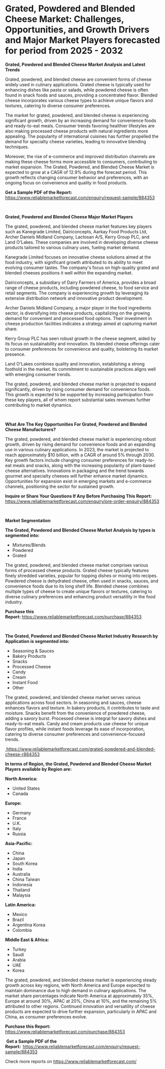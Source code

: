<p><h1>Grated, Powdered and Blended Cheese Market: Challenges, Opportunities, and Growth Drivers and Major Market Players forecasted for period from 2025 - 2032</h1></p><p><strong>Grated, Powdered and Blended Cheese Market Analysis and Latest Trends</strong></p>
<p><p>Grated, powdered, and blended cheese are convenient forms of cheese widely used in culinary applications. Grated cheese is typically used for enhancing dishes like pasta or salads, while powdered cheese is often found in snack foods and sauces, providing a concentrated flavor. Blended cheese incorporates various cheese types to achieve unique flavors and textures, catering to diverse consumer preferences.</p><p>The market for grated, powdered, and blended cheese is experiencing significant growth, driven by an increasing demand for convenience foods and ready-to-eat meals. Consumer trends favoring healthier lifestyles are also making processed cheese products with natural ingredients more appealing. The popularity of international cuisines has further propelled the demand for specialty cheese varieties, leading to innovative blending techniques.</p><p>Moreover, the rise of e-commerce and improved distribution channels are making these cheese forms more accessible to consumers, contributing to market expansion. The Grated, Powdered, and Blended Cheese Market is expected to grow at a CAGR of 12.9% during the forecast period. This growth reflects changing consumer behavior and preferences, with an ongoing focus on convenience and quality in food products.</p></p>
<p><strong>Get a Sample PDF of the Report:&nbsp;</strong> <a href="https://www.reliablemarketforecast.com/enquiry/request-sample/884353?utm_campaign=2280&utm_medium=2&utm_source=Github&utm_content=ia&utm_term=15022025&utm_id=grated-powdered-and-blended-cheese">https://www.reliablemarketforecast.com/enquiry/request-sample/884353</a></p>
<p>&nbsp;</p>
<p><strong>Grated, Powdered and Blended Cheese Major Market Players</strong></p>
<p><p>The grated, powdered, and blended cheese market features key players such as Kanegrade Limited, Dairiconcepts, Aarkay Food Products Ltd, Archer Daniels Midland Company, Lactosan A/S, Kerry Group PLC, and Land O'Lakes. These companies are involved in developing diverse cheese products tailored to various culinary uses, fueling market demand.</p><p>Kanegrade Limited focuses on innovative cheese solutions aimed at the food industry, with significant growth attributed to its ability to meet evolving consumer tastes. The company's focus on high-quality grated and blended cheeses positions it well within the expanding market. </p><p>Dairiconcepts, a subsidiary of Dairy Farmers of America, provides a broad range of cheese products, including powdered cheese, to food service and retail segments. The company is experiencing growth by leveraging its extensive distribution network and innovative product development.</p><p>Archer Daniels Midland Company, a major player in the food ingredients sector, is diversifying into cheese products, capitalizing on the growing demand for convenient and processed food options. Their investment in cheese production facilities indicates a strategy aimed at capturing market share.</p><p>Kerry Group PLC has seen robust growth in the cheese segment, aided by its focus on sustainability and innovation. Its blended cheese offerings cater to consumer preferences for convenience and quality, bolstering its market presence.</p><p>Land O'Lakes combines quality and innovation, establishing a strong foothold in the market. Its commitment to sustainable practices aligns well with emerging consumer trends.</p><p>The grated, powdered, and blended cheese market is projected to expand significantly, driven by rising consumer demand for convenience foods. This growth is expected to be supported by increasing participation from these key players, all of whom report substantial sales revenues further contributing to market dynamics.</p></p>
<p>&nbsp;</p>
<p><strong>What Are The Key Opportunities For Grated, Powdered and Blended Cheese Manufacturers?</strong></p>
<p><p>The grated, powdered, and blended cheese market is experiencing robust growth, driven by rising demand for convenience foods and an expanding use in various culinary applications. In 2023, the market is projected to reach approximately $10 billion, with a CAGR of around 5% through 2030. Key growth factors include changing consumer preferences for ready-to-eat meals and snacks, along with the increasing popularity of plant-based cheese alternatives. Innovations in packaging and the trend towards gourmet and specialty cheeses will further enhance market dynamics. Opportunities for expansion exist in emerging markets and e-commerce channels, positioning the sector for sustained growth.</p></p>
<p><strong>Inquire or Share Your Questions If Any Before Purchasing This Report:</strong> <a href="https://www.reliablemarketforecast.com/enquiry/pre-order-enquiry/884353?utm_campaign=2280&utm_medium=2&utm_source=Github&utm_content=ia&utm_term=15022025&utm_id=grated-powdered-and-blended-cheese">https://www.reliablemarketforecast.com/enquiry/pre-order-enquiry/884353</a></p>
<p>&nbsp;</p>
<p><strong>Market Segmentation</strong></p>
<p><strong>The Grated, Powdered and Blended Cheese Market Analysis by types is segmented into:</strong></p>
<p><ul><li>Mixtures/Blends</li><li>Powdered</li><li>Grated</li></ul></p>
<p><p>The grated, powdered, and blended cheese market comprises various forms of processed cheese products. Grated cheese typically features finely shredded varieties, popular for topping dishes or mixing into recipes. Powdered cheese is dehydrated cheese, often used in snacks, sauces, and convenience foods due to its long shelf life. Blended cheese combines multiple types of cheese to create unique flavors or textures, catering to diverse culinary preferences and enhancing product versatility in the food industry.</p></p>
<p><strong>Purchase this Report:&nbsp;</strong><a href="https://www.reliablemarketforecast.com/purchase/884353?utm_campaign=2280&utm_medium=2&utm_source=Github&utm_content=ia&utm_term=15022025&utm_id=grated-powdered-and-blended-cheese">https://www.reliablemarketforecast.com/purchase/884353</a></p>
<p>&nbsp;</p>
<p><strong>The Grated, Powdered and Blended Cheese Market Industry Research by Application is segmented into:</strong></p>
<p><ul><li>Seasoning & Sauces</li><li>Bakery Products</li><li>Snacks</li><li>Processed Cheese</li><li>Candy</li><li>Cream</li><li>Instant Food</li><li>Other</li></ul></p>
<p><p>The grated, powdered, and blended cheese market serves various applications across food sectors. In seasoning and sauces, cheese enhances flavors and texture. In bakery products, it contributes to taste and moisture. Snacks benefit from the convenience of powdered cheese, adding a savory burst. Processed cheese is integral for savory dishes and ready-to-eat meals. Candy and cream products use cheese for unique flavor profiles, while instant foods leverage its ease of incorporation, catering to diverse consumer preferences and convenience-focused trends.</p></p>
<p><a href="https://www.reliablemarketforecast.com/grated-powdered-and-blended-cheese-r884353?utm_campaign=2280&utm_medium=2&utm_source=Github&utm_content=ia&utm_term=15022025&utm_id=grated-powdered-and-blended-cheese">&nbsp;https://www.reliablemarketforecast.com/grated-powdered-and-blended-cheese-r884353</a></p>
<p><strong>In terms of Region, the Grated, Powdered and Blended Cheese Market Players available by Region are:</strong></p>
<p>
    <p> <strong> North America: </strong>
        <ul>
            <li>United States</li>
            <li>Canada</li>
        </ul>
        </p> 
    <p> <strong> Europe: </strong>
        <ul>
            <li>Germany</li>
            <li>France</li>
            <li>U.K.</li>
            <li>Italy</li>
            <li>Russia</li>
        </ul>
        </p> 
    <p> <strong> Asia-Pacific: </strong>
        <ul>
            <li>China</li>
            <li>Japan</li>
            <li>South Korea</li>
            <li>India</li>
            <li>Australia</li>
            <li>China Taiwan</li>
            <li>Indonesia</li>
            <li>Thailand</li>
            <li>Malaysia</li>
        </ul>
        </p> 
    <p> <strong> Latin America: </strong>
        <ul>
            <li>Mexico</li>
            <li>Brazil</li>
            <li>Argentina Korea</li>
            <li>Colombia</li>
        </ul>
        </p> 
    <p> <strong> Middle East & Africa: </strong>
        <ul>
            <li>Turkey</li>
            <li>Saudi</li>
            <li>Arabia</li>
            <li>UAE</li>
            <li>Korea</li>
        </ul>
    </p>
    </p>
<p><p>The grated, powdered, and blended cheese market is experiencing steady growth across key regions, with North America and Europe expected to maintain dominance due to high demand in culinary applications. The market share percentages indicate North America at approximately 35%, Europe at around 30%, APAC at 20%, China at 10%, and the remaining 5% attributed to other regions. Continued innovation and versatility of cheese products are expected to drive further expansion, particularly in APAC and China, as consumer preferences evolve.</p></p>
<p><strong>Purchase this Report: </strong><a href="https://www.reliablemarketforecast.com/purchase/884353?utm_campaign=2280&utm_medium=2&utm_source=Github&utm_content=ia&utm_term=15022025&utm_id=grated-powdered-and-blended-cheese">https://www.reliablemarketforecast.com/purchase/884353</a></p>
<p>&nbsp;<strong>Get a Sample PDF of the Report:&nbsp;&nbsp;</strong><a href="https://www.reliablemarketforecast.com/enquiry/request-sample/884353?utm_campaign=2280&utm_medium=2&utm_source=Github&utm_content=ia&utm_term=15022025&utm_id=grated-powdered-and-blended-cheese">https://www.reliablemarketforecast.com/enquiry/request-sample/884353</a></p>
<p><strong></strong></p>
<p>Check more reports on <a href="https://www.reliablemarketforecast.com/?utm_campaign=2280&utm_medium=2&utm_source=Github&utm_content=ia&utm_term=15022025&utm_id=grated-powdered-and-blended-cheese">https://www.reliablemarketforecast.com/</a></p>
